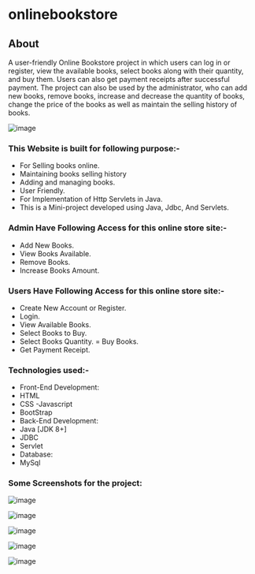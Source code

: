 # onlinebookstore

## About

A user-friendly Online Bookstore project in which users can log in or register, view the available books, select books along with their quantity, and buy them. Users can also get payment receipts after successful payment. The project can also be used by the administrator, who can add new books, remove books, increase and decrease the quantity of books, change the price of the books as well as maintain the selling history of books.

![image](https://github.com/Rishang-yadav/Onlinebookstore/assets/122287155/5d39fdbc-cf6f-45b9-b999-2ab313e4f4c9)


### This Website is built for following purpose:-

- For Selling books online.
- Maintaining books selling history
- Adding and managing books.
- User Friendly.
- For Implementation of Http Servlets in Java.
- This is a Mini-project developed using Java, Jdbc, And Servlets.
### Admin Have Following Access for this online store site:-
- Add New Books.
- View Books Available.
- Remove Books.
- Increase Books Amount.
### Users Have Following Access for this online store site:-
- Create New Account or Register.
- Login.
- View Available Books.
- Select Books to Buy.
- Select Books Quantity.
= Buy Books.
- Get Payment Receipt.
### Technologies used:-
- Front-End Development:
- HTML
- CSS
-Javascript
- BootStrap
- Back-End Development:
- Java [JDK 8+]
- JDBC
- Servlet
- Database:
- MySql
### Some Screenshots for the project:
![image](https://github.com/Rishang-yadav/Onlinebookstore/assets/122287155/deaefcea-fb06-4366-9720-f80043e2aa24)

![image](https://github.com/Rishang-yadav/Onlinebookstore/assets/122287155/2b53e25e-70d8-4981-a8ae-e01bb959b627)


![image](https://github.com/Rishang-yadav/Onlinebookstore/assets/122287155/19deecb6-3eb9-4378-80a8-8ca784393653)

![image](https://github.com/Rishang-yadav/Onlinebookstore/assets/122287155/8cb18655-2383-4fae-82ee-1cc6604a3a40)

![image](https://github.com/Rishang-yadav/Onlinebookstore/assets/122287155/efb6a2e1-57d0-4bc8-843a-2feda0b5deb0)







